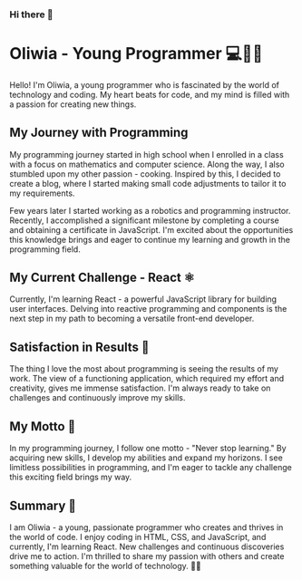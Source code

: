### Hi there 👋

# Oliwia - Young Programmer 💻👩‍💻

Hello! I'm Oliwia, a young programmer who is fascinated by the world of technology and coding. My heart beats for code, and my mind is filled with a passion for creating new things.

## My Journey with Programming

My programming journey started in high school when I enrolled in a class with a focus on mathematics and computer science. Along the way, I also stumbled upon my other passion - cooking. Inspired by this, I decided to create a blog, where I started making small code adjustments to tailor it to my requirements.

Few years later I started working as a robotics and programming instructor. Recently, I accomplished a significant milestone by completing a course and obtaining a certificate in JavaScript. I'm excited about the opportunities this knowledge brings and eager to continue my learning and growth in the programming field.

## My Current Challenge - React ⚛️

Currently, I'm learning React - a powerful JavaScript library for building user interfaces. Delving into reactive programming and components is the next step in my path to becoming a versatile front-end developer.

## Satisfaction in Results 🌟

The thing I love the most about programming is seeing the results of my work. The view of a functioning application, which required my effort and creativity, gives me immense satisfaction. I'm always ready to take on challenges and continuously improve my skills.

## My Motto 💪

In my programming journey, I follow one motto - "Never stop learning." By acquiring new skills, I develop my abilities and expand my horizons. I see limitless possibilities in programming, and I'm eager to tackle any challenge this exciting field brings my way.

## Summary 🌈

I am Oliwia - a young, passionate programmer who creates and thrives in the world of code. I enjoy coding in HTML, CSS, and JavaScript, and currently, I'm learning React. New challenges and continuous discoveries drive me to action. I'm thrilled to share my passion with others and create something valuable for the world of technology. 🚀😊

<!--
**otunikowska/otunikowska** is a ✨ _special_ ✨ repository because its `README.md` (this file) appears on your GitHub profile.

Here are some ideas to get you started:

- 🔭 I’m currently working on ...
- 🌱 I’m currently learning ...
- 👯 I’m looking to collaborate on ...
- 🤔 I’m looking for help with ...
- 💬 Ask me about ...
- 📫 How to reach me: ...
- 😄 Pronouns: ...
- ⚡ Fun fact: ...
-->
